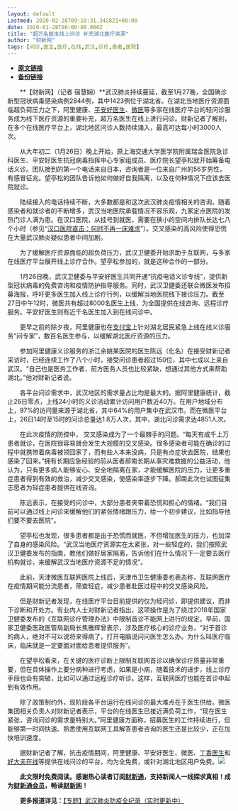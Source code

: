 ```yaml
---
layout: default
Lastmod: 2020-02-28T09:18:31.342821+00:00
date: 2020-01-28T00:00:00.000Z
title: "超万名医生线上问诊 补充湖北医疗资源"
author: "财新网"
tags: [问诊,医生,医疗,在线,武汉,诊疗,患者,医院]
---
```


* [**原文链接**](http://www.caixin.com/2020-01-28/101508924.html)
* [**备份链接**](https://web.archive.org/web/20200202210802/http://www.caixin.com/2020-01-28/101508924.html)


　　**【财新网】（记者 宿慧娴）**武汉肺炎持续蔓延，截至1月27晚，全国确诊新型冠状病毒感染病例2844例，其中1423例位于湖北省。在湖北当地医疗资源面临超负荷压力之下，阿里健康、[平安好医生](http://www.caixin.com/hot/pinganhaoyisheng.html)、[微医](http://search.caixin.com/search/%E5%BE%AE%E5%8C%BB.html)等多家在线医疗平台的轻问诊服务成为线下医疗资源的重要补充，超万名医生在线上进行问诊。财新记者了解到，在多个在线医疗平台上，湖北地区问诊人数持续涌入，最高可达每小时3000人次。

　　从大年初二（1月26日）晚上开始，原上海交通大学医学院附属瑞金医院急诊科医生、平安好医生抗冠病毒指挥中心专家组成员、医疗院长望亭松就开始筹备电话义诊。团队接到的第一个电话来自日本，咨询者是一位来自广州的56岁男性，有感冒征兆。望亭松的团队告诉他如何做好自我隔离，以及在何种情况下应该去医院就诊。

　　陆续接入的电话持续不断，大多数都是和这次武汉肺炎疫情相关的咨询。随着感染者和就诊者的不断增多，武汉当地医院承载情况不容乐观，九家定点医院的发热门诊人满为患。在汉口医院，从挂号到就医，需要在狭小的空间内排队长达七八个小时（参见“[汉口医院直击：何时不再一床难求](http://www.caixin.com/2020-01-24/101508168.html)”）。交叉感染的高风险使得恐慌在大量武汉肺炎疑似患者中间加剧。

　　为了缓解医疗资源面临的超负荷压力，武汉卫健委开始求助于互联网，与多家在线医疗平台展开线上诊疗合作。望亭松参加的，就是这种合作的一部分。

　　1月26日晚，武汉卫健委与平安好医生共同开通“抗疫电话义诊专线”，提供新型冠状病毒的免费咨询和疫情防护指导服务。同时，武汉卫健委还联合微医发布招募海报，呼吁更多医生加入线上诊疗行列，以缓解当地医院线下接诊压力。截至27日中午12时，微医共有超过8000名医生上线，为全国提供在线咨询、远程诊疗服务。平安好医生则有近千名医生加入到在线问诊中。

　　更早之前的除夕夜，阿里健康也在[支付宝](http://www.caixin.com/hot/zhifubao.html)上针对湖北居民紧急上线在线义诊服务“问专家”，数百名医生参与，以缓解湖北医疗资源的压力。

　　参加阿里健康义诊服务的浙江余姚某医院的医生陈远（化名）在接受财新记者采访时，已经连续工作了八个小时，接受问诊患者超过150位，其中七成以上来自武汉。“自己也是医务工作者，前方医务人员也比较紧缺，想通过其他方式来帮助湖北。”他对财新记者说。

　　各平台问诊需求中，武汉地区的需求量占比均是最大的。据阿里健康统计，截止26日零点，上线24小时的义诊活动累计访问用户数近40万。在用户地域分布上，97%的访问量来源于湖北省，其中64%的用户集中在武汉市。而在微医平台上，26日14时至15时的问诊总量达1.8万人次，其中，湖北问诊需求达4851人次。

　　在此次疫情的防控中， 交叉感染成为了一个最棘手的问题。“每天有成千上万患者就诊，在医院很容易就会发生大规模的交叉感染。很多感染者可能在确诊的过程中就携带着病毒被领回家了，而有些人本来没病，只是有点症状去医院，结果也感染了回来。”拥有长期应急经验的前从医者郝南长期从事灾难救援的公益活动，他认为，只有更多病人能够安心、安全地隔离在家，才能缓解医院的压力，让更多重症患者得到有效的救治，减少交叉感染，使感染率逐步下降。郝南此次也试图征集志愿者为轻症患者提供在线咨询。

　　陈远表示，在接受的问诊中，大部分患者夹带着恐慌和担心的情绪。“我们目前可以通过线上问诊来缓解他们的紧张情绪跟压力，给一个初步建议，比如指导他们要不要去医院”。

　　望亭松也发现，很多患者都是由于恐慌而就医，不但增加医生的压力，也加深了自身的感染风险。“武汉当地医疗资源实在太紧张，对一些轻症的，我们按照武汉卫健委发布的指南，教他们做好居家隔离，告诉他们在什么情况下一定要去医疗机构就诊，来缓解武汉当地医疗资源不足的情况”。

　　此前，天津微医互联网医院上线后，天津市卫生健康委也表态称，互联网医疗在疫情期间能分流患者，筛查轻症，减少患者赴医过程中的交叉感染风险。

　　但是财新记者发现，在线医疗平台目前提供的仅为轻问诊，即提供建议，而非下诊断和开处方。有业内人士对财新记者指出，这项操作是为了绕过2018年国家卫健委发布的《互联网诊疗管理办法》中限制首诊不能网上进行的规定。早前，国家卫健委医政医管局副局长焦雅辉曾表示，涉及医疗核心的诊疗业务，“对于首诊的病人，绝对不可以说将来得病了，打开电脑说问问医生怎么办。为什么叫医疗临床，临床就是一定要面对面给患者提供服务”。

　　在望亭松看来，在关键的医疗诊断上限制互联网首诊以确保诊疗质量非常重要，但在具体操作上要分病种进行考虑，如果是小病，随着技术的进步，线上诊疗手段也会有突破，比如可以通过远程诊疗听诊。这样，互联网医疗也能在首诊中起到有效作用。

　　除了政策制约外，现阶段各平台运行在线问诊的最大难点在于医生供给。微医集团相关负责人对财新记者表示，平台的在线医生已接近满负荷工作，“现在医生紧张，咨询问诊的需求量特别大。”阿里健康方面称，招募医生的工作持续进行，但能够第一时间快速、熟悉使用互联网工具解答患者咨询的医生还是比较少，正在加快培训速度。

　　据财新记者了解，抗击疫情期间，阿里健康、平安好医生、微医、[丁香医生](http://www.caixin.com/hot/dingxiangyisheng.html)和[好大夫在线](http://www.caixin.com/hot/haodafuzaixian.html)等提供在线问诊的平台，均为全免费，或针对湖北地区用户免费。[![](/images/post/d02a42d9cb3dec9320e5f550278911c7.ico)](http://www.caixin.com/2020-01-28/101508924.html)

　　**此文限时免费阅读。感谢热心读者订阅[财新通](http://mall.caixin.com/mall/web/product/product.html?id=733&originReferrer=appfree&channelSource=appfree)，支持新闻人一线探求真相！成为[财新通会员](http://mall.caixin.com/mall/web/list/list.html?type=127&originReferrer=appfree&channelSource=appfree)，畅读[财新网](https://datayi.cn/1lnZaaidYRRn)！**

　　**更多报道详见：**[【专题】武汉肺炎防疫全纪录（实时更新中）](http://m.app.caixin.com/m_topic_detail/1473.html)

